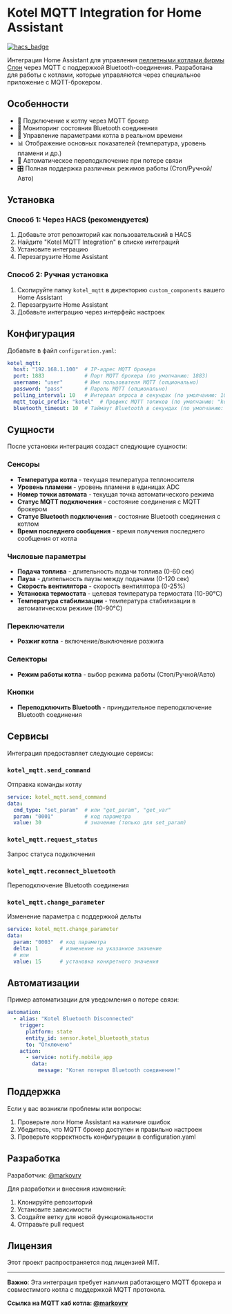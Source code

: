 # Kotel MQTT Integration for Home Assistant

[![hacs_badge](https://img.shields.io/badge/HACS-Custom-orange.svg)](https://github.com/hacs/integration)

Интеграция Home Assistant для управления [пеллетными котлами фирмы Слон](https://www.slonkirov.ru/) через MQTT с поддержкой Bluetooth-соединения. Разработана для работы с котлами, которые управляются через специальное приложение с MQTT-брокером.

## Особенности

- 📡 Подключение к котлу через MQTT брокер
- 📱 Мониторинг состояния Bluetooth соединения
- 🔧 Управление параметрами котла в реальном времени
- 📊 Отображение основных показателей (температура, уровень пламени и др.)
- 🔄 Автоматическое переподключение при потере связи
- 🎛️ Полная поддержка различных режимов работы (Стоп/Ручной/Авто)

## Установка

### Способ 1: Через HACS (рекомендуется)
1. Добавьте этот репозиторий как пользовательский в HACS
2. Найдите "Kotel MQTT Integration" в списке интеграций
3. Установите интеграцию
4. Перезагрузите Home Assistant

### Способ 2: Ручная установка
1. Скопируйте папку `kotel_mqtt` в директорию `custom_components` вашего Home Assistant
2. Перезагрузите Home Assistant
3. Добавьте интеграцию через интерфейс настроек

## Конфигурация

Добавьте в файл `configuration.yaml`:

```yaml
kotel_mqtt:
  host: "192.168.1.100"  # IP-адрес MQTT брокера
  port: 1883             # Порт MQTT брокера (по умолчанию: 1883)
  username: "user"       # Имя пользователя MQTT (опционально)
  password: "pass"       # Пароль MQTT (опционально)
  polling_interval: 10   # Интервал опроса в секундах (по умолчанию: 10)
  mqtt_topic_prefix: "kotel"  # Префикс MQTT топиков (по умолчанию: "kotel")
  bluetooth_timeout: 10  # Таймаут Bluetooth в секундах (по умолчанию: 10)
```

## Сущности

После установки интеграция создаст следующие сущности:

### Сенсоры
- **Температура котла** - текущая температура теплоносителя
- **Уровень пламени** - уровень пламени в единицах ADC
- **Номер точки автомата** - текущая точка автоматического режима
- **Статус MQTT подключения** - состояние соединения с MQTT брокером
- **Статус Bluetooth подключения** - состояние Bluetooth соединения с котлом
- **Время последнего сообщения** - время получения последнего сообщения от котла

### Числовые параметры
- **Подача топлива** - длительность подачи топлива (0-60 сек)
- **Пауза** - длительность паузы между подачами (0-120 сек)
- **Скорость вентилятора** - скорость вентилятора (0-25%)
- **Установка термостата** - целевая температура термостата (10-90°C)
- **Температура стабилизации** - температура стабилизации в автоматическом режиме (10-90°C)

### Переключатели
- **Розжиг котла** - включение/выключение розжига

### Селекторы
- **Режим работы котла** - выбор режима работы (Стоп/Ручной/Авто)

### Кнопки
- **Переподключить Bluetooth** - принудительное переподключение Bluetooth соединения

## Сервисы

Интеграция предоставляет следующие сервисы:

### `kotel_mqtt.send_command`
Отправка команды котлу

```yaml
service: kotel_mqtt.send_command
data:
  cmd_type: "set_param"  # или "get_param", "get_var"
  param: "0001"          # код параметра
  value: 30              # значение (только для set_param)
```

### `kotel_mqtt.request_status`
Запрос статуса подключения

### `kotel_mqtt.reconnect_bluetooth`
Переподключение Bluetooth соединения

### `kotel_mqtt.change_parameter`
Изменение параметра с поддержкой дельты

```yaml
service: kotel_mqtt.change_parameter
data:
  param: "0003"  # код параметра
  delta: 1       # изменение на указанное значение
  # или
  value: 15      # установка конкретного значения
```

## Автоматизации

Пример автоматизации для уведомления о потере связи:

```yaml
automation:
  - alias: "Kotel Bluetooth Disconnected"
    trigger:
      platform: state
      entity_id: sensor.kotel_bluetooth_status
      to: "Отключено"
    action:
      - service: notify.mobile_app
        data:
          message: "Котел потерял Bluetooth соединение!"
```

## Поддержка

Если у вас возникли проблемы или вопросы:
1. Проверьте логи Home Assistant на наличие ошибок
2. Убедитесь, что MQTT брокер доступен и правильно настроен
3. Проверьте корректность конфигурации в configuration.yaml

## Разработка

Разработчик: [@markovrv](https://github.com/markovrv)

Для разработки и внесения изменений:
1. Клонируйте репозиторий
2. Установите зависимости
3. Создайте ветку для новой функциональности
4. Отправьте pull request

## Лицензия

Этот проект распространяется под лицензией MIT.

---

**Важно**: Эта интеграция требует наличия работающего MQTT брокера и совместимого котла с поддержкой MQTT протокола.

**Ссылка на MQTT хаб котла: [@markovrv](https://github.com/markovrv/kotel_mqtt_service)**